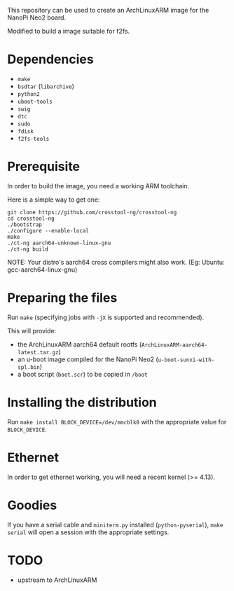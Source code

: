 This repository can be used to create an ArchLinuxARM image for the NanoPi Neo2
board.

Modified to build a image suitable for f2fs.

Dependencies
============

- `make`
- `bsdtar` (`libarchive`)
- `python2`
- `uboot-tools`
- `swig`
- `dtc`
- `sudo`
- `fdisk`
- `f2fs-tools`


Prerequisite
============

In order to build the image, you need a working ARM toolchain.

Here is a simple way to get one:

    git clone https://github.com/crosstool-ng/crosstool-ng
    cd crosstool-ng
    ./bootstrap
    ./configure --enable-local
    make
    ./ct-ng aarch64-unknown-linux-gnu
    ./ct-ng build

NOTE:
Your distro's aarch64 cross compilers might also work. (Eg: Ubuntu: gcc-aarch64-linux-gnu)

Preparing the files
===================

Run `make` (specifying jobs with `-jX` is supported and recommended).

This will provide:

- the ArchLinuxARM aarch64 default rootfs (`ArchLinuxARM-aarch64-latest.tar.gz`)
- an u-boot image compiled for the NanoPi Neo2 (`u-boot-sunxi-with-spl.bin`)
- a boot script (`boot.scr`) to be copied in `/boot`


Installing the distribution
===========================

Run `make install BLOCK_DEVICE=/dev/mmcblk0` with the appropriate value for
`BLOCK_DEVICE`.


Ethernet
========

In order to get ethernet working, you will need a recent kernel (>= 4.13).


Goodies
=======

If you have a serial cable and `miniterm.py` installed (`python-pyserial`),
`make serial` will open a session with the appropriate settings.


TODO
====

- upstream to ArchLinuxARM
